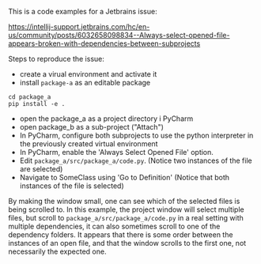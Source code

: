 This is a code examples for a Jetbrains issue:

https://intellij-support.jetbrains.com/hc/en-us/community/posts/6032658098834--Always-select-opened-file-appears-broken-with-dependencies-between-subprojects

Steps to reproduce the issue:

- create a virual environment and activate it
- install `package-a` as an editable package
```
cd package_a 
pip install -e .
```
- open the package_a as a project directory i PyCharm
- open package_b as a sub-project ("Attach")
- In PyCharm, configure both subprojects to use the python interpreter in the previously created virtual environment
- In PyCharm, enable the 'Always Select Opened File' option. 
- Edit `package_a/src/package_a/code.py`.  (Notice two instances of the file are selected)
- Navigate to SomeClass using 'Go to Definition' (Notice that both instances of the file is selected)


By making the window small,  one can see which of the selected files is being scrolled to. In this example,  the project window will select multiple files, but scroll to `package_a/src/package_a/code.py` in a real setting with multiple dependencies,  it can also sometimes scroll to one of the dependency folders. It appears that there is some order between the instances of an open file,  and that the window scrolls to the first one, not necessarily the expected one. 
